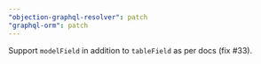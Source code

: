 ```yaml
---
"objection-graphql-resolver": patch
"graphql-orm": patch
---
```


Support `modelField` in addition to `tableField` as per docs (fix #33).
